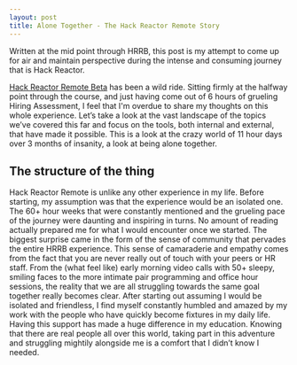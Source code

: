 ```yaml
---
layout: post
title: Alone Together - The Hack Reactor Remote Story
---
```

<div class="message">
  Written at the mid point through HRRB, this post is my attempt to come up for air and maintain perspective during the intense and consuming journey that is Hack Reactor.
</div>

<a href='http://www.hackreactor.com/'>Hack Reactor Remote Beta</a> has been a wild ride.  Sitting firmly at the halfway point through the course, and just having come out of 6 hours of grueling Hiring Assessment, I feel that I'm overdue to share my thoughts on this whole experience.  Let’s take a look at the vast landscape of the topics we’ve covered this far and focus on the tools, both internal and external, that have made it possible.  This is a look at the crazy world of 11 hour days over 3 months of insanity, a look at being alone together.
  ## The structure of the thing
Hack Reactor Remote is unlike any other experience in my life.  Before starting, my assumption was that the experience would be an isolated one. The 60+ hour weeks that were constantly mentioned and the grueling pace of the journey were daunting and inspiring in turns.  No amount of reading actually prepared me for what I would encounter once we started.  The biggest surprise came in the form of the sense of community that pervades the entire HRRB experience.  This sense of camaraderie and empathy comes from the fact that you are never really out of touch with your peers or HR staff.  From the (what feel like) early morning video calls with 50+ sleepy, smiling faces to the more intimate pair programming and office hour sessions, the reality that we are all struggling towards the same goal together really becomes clear.  After starting out assuming I would be isolated and friendless, I find myself constantly humbled and amazed by my work with the people who have quickly become fixtures in my daily life.  Having this support has made a huge difference in my education.  Knowing that there are real people all over this world, taking part in this adventure and struggling mightily alongside me is a comfort that I didn’t know I needed.